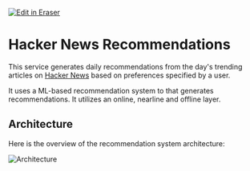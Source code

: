 [![Edit in Eraser](https://firebasestorage.googleapis.com/v0/b/second-petal-295822.appspot.com/o/images%2Fgithub%2FOpen%20in%20Eraser.svg?alt=media&token=968381c8-a7e7-472a-8ed6-4a6626da5501)](https://app.eraser.io/workspace/gmSH9Ha57034q6Dbl8W6)
# Hacker News Recommendations
This service generates daily recommendations from the day's trending articles on [﻿Hacker News](https://news.ycombinator.com/) based on preferences specified by a user.

It uses a ML-based recommendation system to that generates recommendations. It utilizes an online, nearline and offline layer. 

## Architecture
Here is the overview of the recommendation system architecture:

![Architecture](https://eraser.imgix.net/workspaces/gmSH9Ha57034q6Dbl8W6/reS6fUv66LcKWYn8yV2OvCPvwSm2/---figure---4mho5AaTBeCFTJi5uQp-iQ.svg?ixlib=js-3.7.0 "Architecture")



















 


<!--- Eraser file: https://app.eraser.io/workspace/gmSH9Ha57034q6Dbl8W6 --->